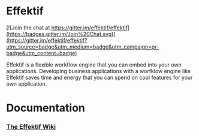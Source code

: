 # Effektif

[![Join the chat at https://gitter.im/effektif/effektif](https://badges.gitter.im/Join%20Chat.svg)](https://gitter.im/effektif/effektif?utm_source=badge&utm_medium=badge&utm_campaign=pr-badge&utm_content=badge)

Effektif is a flexible workflow engine that you can embed into your own applications.
Developing business applications with a worfklow engine like Effektif
saves time and energy that you can spend on cool features for your own application.

# Documentation

### [The Effektif Wiki](https://github.com/effektif/effektif/wiki)
